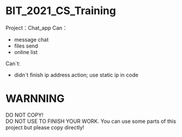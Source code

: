 # BIT_2021_CS_Training
Project：Chat_app
Can：
- message chat
- files send
- online list
  
Can`t:
- didn`t finish ip address action; use static ip in code
  
# WARNNING
DO NOT COPY!  
DO NOT USE TO FINISH YOUR WORK. 
You can use some parts of this project but please copy directly!
